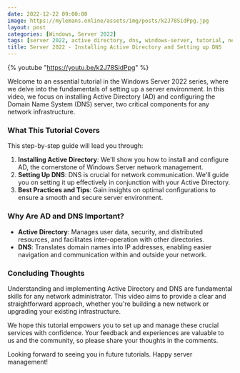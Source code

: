```yaml
---
date: 2022-12-22 09:00:00
image: https://mylemans.online/assets/img/posts/k2J78SidPpg.jpg
layout: post
categories: [Windows, Server 2022]
tags: [server 2022, active directory, dns, windows-server, tutorial, network management]
title: Server 2022 - Installing Active Directory and Setting up DNS
---
```


{% youtube "https://youtu.be/k2J78SidPpg" %}

Welcome to an essential tutorial in the Windows Server 2022 series, where we delve into the fundamentals of setting up a server environment. In this video, we focus on installing Active Directory (AD) and configuring the Domain Name System (DNS) server, two critical components for any network infrastructure.

### What This Tutorial Covers

This step-by-step guide will lead you through:

1. **Installing Active Directory**: We'll show you how to install and configure AD, the cornerstone of Windows Server network management.
2. **Setting Up DNS**: DNS is crucial for network communication. We'll guide you on setting it up effectively in conjunction with your Active Directory.
3. **Best Practices and Tips**: Gain insights on optimal configurations to ensure a smooth and secure server environment.

### Why Are AD and DNS Important?

- **Active Directory**: Manages user data, security, and distributed resources, and facilitates inter-operation with other directories.
- **DNS**: Translates domain names into IP addresses, enabling easier navigation and communication within and outside your network.

### Concluding Thoughts

Understanding and implementing Active Directory and DNS are fundamental skills for any network administrator. This video aims to provide a clear and straightforward approach, whether you're building a new network or upgrading your existing infrastructure.

We hope this tutorial empowers you to set up and manage these crucial services with confidence. Your feedback and experiences are valuable to us and the community, so please share your thoughts in the comments.

Looking forward to seeing you in future tutorials. Happy server management!
